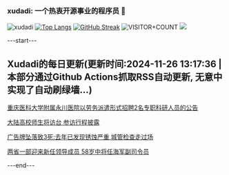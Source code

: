 ### xudadi: 一个热衷开源事业的程序员 👋

![xudadi](https://github-readme-stats-git-masterorgs-github-readme-stats-team.vercel.app/api?username=xudadi)
[![Top Langs](https://github-readme-stats.vercel.app/api/top-langs/?username=xudadi)](https://github.com/anuraghazra/github-readme-stats)
[![GitHub Streak](https://streak-stats.demolab.com?user=xudadi&locale=zh_Hans)](https://git.io/streak-stats)
![VISITOR+COUNT](https://komarev.com/ghpvc/?username=xudadi&label=VISITOR+COUNT)
![](https://raw.githubusercontent.com/xudadi/xudadi/main/assets/github-contribution-grid-snake.svg)


---start---

## Xudadi的每日更新(更新时间:2024-11-26 13:17:36 | 本部分通过Github Actions抓取RSS自动更新, 无意中实现了自动刷绿墙...)

[重庆医科大学附属永川医院以劳务派遣形式招聘2名专职科研人员的公告](https://www.gongkaoleida.com/article/2207549)

[大陆高校师生将访台 参访行程披露](https://m.163.com/news/article/JHRBANIK0514R9OJ.html)

[广告牌坠落致3死:去年已发现锈蚀严重 城管检查走过场](https://m.163.com/news/article/JHREOU1D0514R9P4.html)

[两省一部迎来新任领导成员 58岁中将任海军副司令员](https://m.163.com/news/article/JHRES1R3055040N3.html)

---end---
